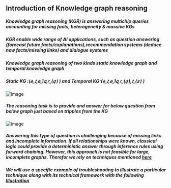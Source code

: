## Introduction of  Knowledge graph reasoning 
##### Knowledge graph reasoning (KGR) is answering multichip queries accounting for missing facts, heterogeneity & massive KGs
##### KGR  enable wide range of AI applications, such as question answering (forecast future facts/explanations),recommendation systems (deduce new facts/missing links) and dialogue systems

##### Knowledge graph reasoning of two kinds static knowledge graph and temporal knowledge graph 
  ##### Static KG :(𝑒_𝑡,𝑒_1𝑞,𝑟_(𝑞  ) )  and Temporal KG:(𝑒_𝑡,𝑒_1𝑞,𝑟_(𝑞  ),𝑡_(𝑠  ) )

  ![image](https://github.com/SankarshU/Knowledge-Graph-Reasoning/assets/44226862/6c30ea1b-c9bc-44fc-8bde-dce8e9847273)



##### The reasoning task is to  provide and answer for below question from below graph  just based on tripples from the KG

![image](https://github.com/SankarshU/Knowledge-Graph-Reasoning/assets/44226862/b69c40a7-96ed-4f66-abab-20e72fb801ee)

##### Answering this type of question is challenging because of missing links and incomplete information. If all relationships were known, classical logic could provide a deterministic answer through inference rules using forward chaining. However, this approach is not feasible for large, incomplete graphs. Therefor we rely on techniques mentioned [here](https://github.com/SankarshU/Knowledge-Graph-Reasoning/blob/c3f663ce2d3c2592e87870e12716c93457b81818/README.md) 

##### We will use a specific example of troubleshooting to illustrate a particular technique along with its technical framework with the following [Illustration](https://github.com/SankarshU/Knowledge-Graph-Reasoning/tree/c41d600d4888914932d189f137548b16da48e2c3/Experiments_with_CURL) 

